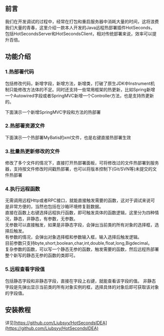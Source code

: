 
## 前言
我们在开发调试的过程中，经常在打包和重启服务器中消耗大量的时间，这将浪费我们大量的青春，这里介绍一款本人开发的Java远程热部署插件HotSeconds，包括HotSecondsServer和HotSecondsClient，相对传统部署来说，效率可以提升百倍。

## 功能介绍

### 1.热部署代码
包括修改代码，新增字段，新增方法，新增类，打破了原生JDK中Instrument机制只能修改方法体的不足。同时还支持一些常用框架的热更新，比如Spring新增一个Autowired字段或者SpringMVC新增一个Controller方法，也是支持热更新的。

下面演示一个新增SpringMVC字段和方法的热部署


### 2.热部署资源文件
下面演示一个热部署MyBatis的xml文件，也是右键直接热部署生效


### 3.批量热更新修改的文件
修改了多个文件的情况下，直接打开热部署面板，可将修改过的文件热部署到服务器，支持按文件修改时间戳热部署，也可以将版本控制下(Git/SVN等)未提交的文件热部署


### 4.执行远程函数
无需调用远程Http或者RPC接口，就能直接触发需要的函数，这对于调试来说可是非常方便的，当然也包括在沙箱环境修复脏数据。<br>
直接在函数上右键选择远程执行函数，即可触发具体的函数逻辑，这里分为四种情况，静态，非静态，有参数，无参数。<br>
无参数可以直接触发，如果是非静态字段，会弹出当前类的所有对象的选择框，选择后触发。<br>
有参数的情况，会弹出对象选择框和参数输入框，输入选择后触发逻辑。<br>
目前参数只支持byte,short,boolean,char,int,double,float,long,Bigdecimal。<br>
复杂参数的函数，可以写一个静态无参的函数，触发需要的函数，然后远程热部署整个新写的静态无参的函数的类即可。<br>


### 5.远程查看字段值
包括静态字段和非静态字段，直接在字段上右键，就能查看该字段的值。
非静态字段是先弹出显示当前类的所有对象实例的框，选择具体的对象后即可获取该对象的字段值。

## 安装教程
详见[https://github.com/Liubsyy/HotSecondsIDEA](https://github.com/Liubsyy/HotSecondsIDEA)





